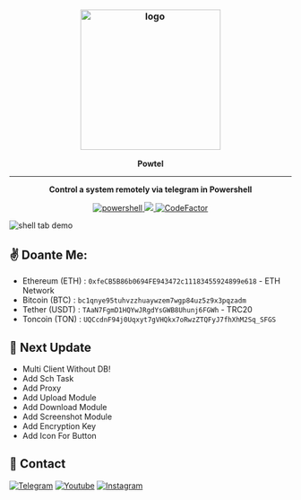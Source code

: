 <h3 align="center"><img src="https://styles.redditmedia.com/t5_2zmr2/styles/communityIcon_wcik80qt2vx71.png" alt="logo" height="250px"></h3>
<p align="center">
    <b>Powtel</b><br>
    </p>
<hr>
<p align="center">
  <b> Control a system remotely via telegram  in Powershell</b>
    </p>
<p align="center">
  <a href="https://php.net">
    <img src="https://img.shields.io/badge/powershell-5-blue" alt="powershell">
  </a>
  <a href="#">
    <img src="https://img.shields.io/badge/platform-Windows-red">
  </a>
    <a href="https://www.codefactor.io/repository/github/jxroot/powtel">  <img src="https://www.codefactor.io/repository/github/jxroot/powtel/badge" alt="CodeFactor" /> </a>
   

   

  
</p>

<p><img src="https://github.com/jxroot/powtel/blob/main/demo.gif?raw=true" alt="shell tab demo"><br></p>




<h2 id="Doante">✌️ Doante Me:</h2>
<ul>
<li>Ethereum (ETH)   : <code>0xfeCB5B86b0694FE943472c11183455924899e618</code> -  ETH Network</li>
<li>Bitcoin  (BTC)   : <code>bc1qnye95tuhvzzhuaywzem7wgp84uz5z9x3pqzadm</code> </li>
<li>Tether   (USDT)  : <code>TAaN7FgmD1HQYwJRgdYsGWB8Uhunj6FGWh</code> - TRC20</li>
<li>Toncoin  (TON)   : <code>UQCcdnF94j0Uqxyt7gVHQkx7oRwzZTQFyJ7fhXhM2Sq_SFGS</code> </li>


</ul>
<h2 id="next-update">🔱 Next Update</h2>
<ul>
<li>Multi Client Without DB!</li>
<li>Add Sch Task</li>
<li>Add Proxy</li>
<li>Add Upload Module</li>
<li>Add Download Module</li>
<li>Add Screenshot Module</li>
<li>Add Encryption Key</li>
<li>Add Icon For Button</li>
</ul>
<h2 id="contact">📧 Contact</h2>
<p >
<a href="https://t.me/amajax"><img title="Telegram" src="https://img.shields.io/badge/Telegram-black?style=for-the-badge&logo=Telegram"></a>
<a href="https://www.youtube.com/channel/UC0-QcOXgzRgSfcE3zerwu9w/?sub_confirmation=1"><img title="Youtube" src="https://img.shields.io/badge/Youtube-red?style=for-the-badge&logo=Youtube"></a>
<a href="https://www.instagram.com/sectoolfa"><img title="Instagram" src="https://img.shields.io/badge/Instagram-white?style=for-the-badge&logo=Instagram"></a>
